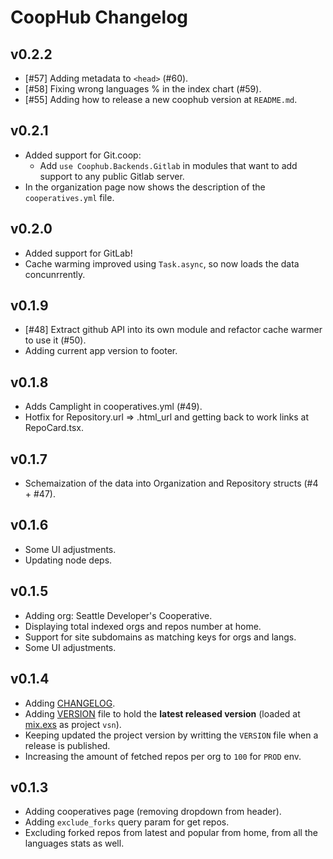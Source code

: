# CoopHub Changelog

## v0.2.2

* [#57] Adding metadata to `<head>` (#60).
* [#58] Fixing wrong languages % in the index chart (#59).
* [#55] Adding how to release a new coophub version at `README.md`.

## v0.2.1

* Added support for Git.coop: 
  * Add `use Coophub.Backends.Gitlab` in modules that want to add support to any public Gitlab server.
* In the organization page now shows the description of the `cooperatives.yml` file.

## v0.2.0

* Added support for GitLab!
* Cache warming improved using `Task.async`, so now loads the data concunrrently.

## v0.1.9

* [#48] Extract github API into its own module and refactor cache warmer to use it (#50).
* Adding current app version to footer.

## v0.1.8

* Adds Camplight in cooperatives.yml (#49).
* Hotfix for Repository.url => .html_url and getting back to work links at RepoCard.tsx.

## v0.1.7

* Schemaization of the data into Organization and Repository structs (#4 + #47).

## v0.1.6

* Some UI adjustments.
* Updating node deps.

## v0.1.5

* Adding org: Seattle Developer's Cooperative.
* Displaying total indexed orgs and repos number at home.
* Support for site subdomains as matching keys for orgs and langs.
* Some UI adjustments.

## v0.1.4

* Adding [CHANGELOG](CHANGELOG.md).
* Adding [VERSION](VERSION) file to hold the **latest released version** (loaded at [mix.exs](mix.exs#L7) as project `vsn`).
* Keeping updated the project version by writting the `VERSION` file when a release is published.
* Increasing the amount of fetched repos per org to `100` for `PROD` env.

## v0.1.3

* Adding cooperatives page (removing dropdown from header).
* Adding `exclude_forks` query param for get repos.
* Excluding forked repos from latest and popular from home, from all the languages stats as well.
